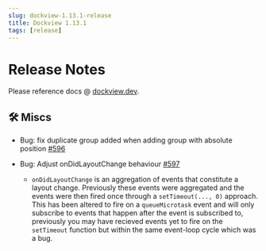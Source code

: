 ```yaml
---
slug: dockview-1.13.1-release
title: Dockview 1.13.1
tags: [release]
---
```


# Release Notes

Please reference docs @ [dockview.dev](https://dockview.dev).

## 🛠 Miscs

-   Bug: fix duplicate group added when adding group with absolute position [#596](https://github.com/mathuo/dockview/issues/596)

- Bug: Adjust onDidLayoutChange behaviour [#597](https://github.com/mathuo/dockview/issues/597)
  - `onDidLayoutChange` is an aggregation of events that constitute a layout change. Previously these events were aggregated and the events were then fired once through a `setTimeout(..., 0)` approach. This has been altered to fire on a `queueMicrotask` event and will only subscribe to events that happen after the event is subscribed to, previously you may have recieved events yet to fire on the `setTimeout` function but within the same event-loop cycle which was a bug.
